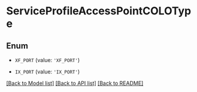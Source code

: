 # ServiceProfileAccessPointCOLOType


## Enum

* `XF_PORT` (value: `'XF_PORT'`)

* `IX_PORT` (value: `'IX_PORT'`)

[[Back to Model list]](../README.md#documentation-for-models) [[Back to API list]](../README.md#documentation-for-api-endpoints) [[Back to README]](../README.md)



